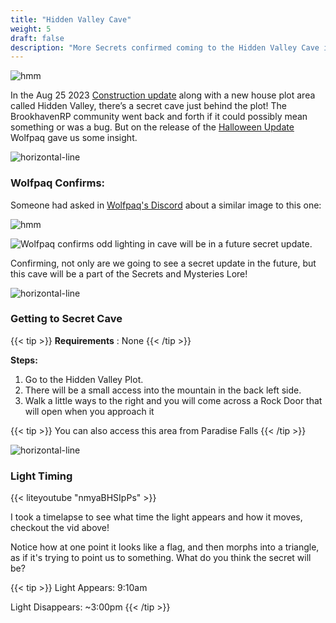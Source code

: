 ```yaml
---
title: "Hidden Valley Cave"
weight: 5
draft: false
description: "More Secrets confirmed coming to the Hidden Valley Cave in Brookhaven RP and video timelapse of interesting light."
---
```


![hmm](/images/bh/no_light_source.jpg)


In the Aug 25 2023 [Construction update](/blog/construction/) along with a new house plot area called Hidden Valley, there’s a secret cave just behind the plot!
The BrookhavenRP community went back and forth if it could possibly mean something or was a bug. But on the release of the [Halloween Update](/blog/10-13-23) Wolfpaq gave us some insight. 

![horizontal-line](/images/green-line.png)

### Wolfpaq Confirms:


Someone had asked in [Wolfpaq's Discord](https://discord.com/channels/482308357248647177/870010373976236052/1162417286792102060) about a similar image to this one:

![hmm](/images/bh/flag.jpg)

![Wolfpaq confirms odd lighting in cave will be in a future secret update.](/images/bh/wolf.jpg)

Confirming, not only are we going to see a secret update in the future, but this cave will be a part of the Secrets and Mysteries Lore!

![horizontal-line](/images/green-line.png)

### Getting to Secret Cave

{{< tip >}}
**Requirements** : None
{{< /tip >}}

**Steps:**
1. Go to the Hidden Valley Plot.
1. There will be a small access into the mountain in the back left side. 
1. Walk a little ways to the right and you will come across a Rock Door that will open when you approach it

{{< tip >}}
You can also access this area from Paradise Falls
{{< /tip >}}

![horizontal-line](/images/green-line.png)

### Light Timing 

{{< liteyoutube "nmyaBHSIpPs" >}}

I took a timelapse to see what time the light appears and how it moves, checkout the vid above!

Notice how at one point it looks like a flag, and then morphs into a triangle, as if it's trying to point us to something. What do you think the secret will be?


{{< tip >}}
Light Appears: 9:10am

Light Disappears: ~3:00pm
{{< /tip >}}